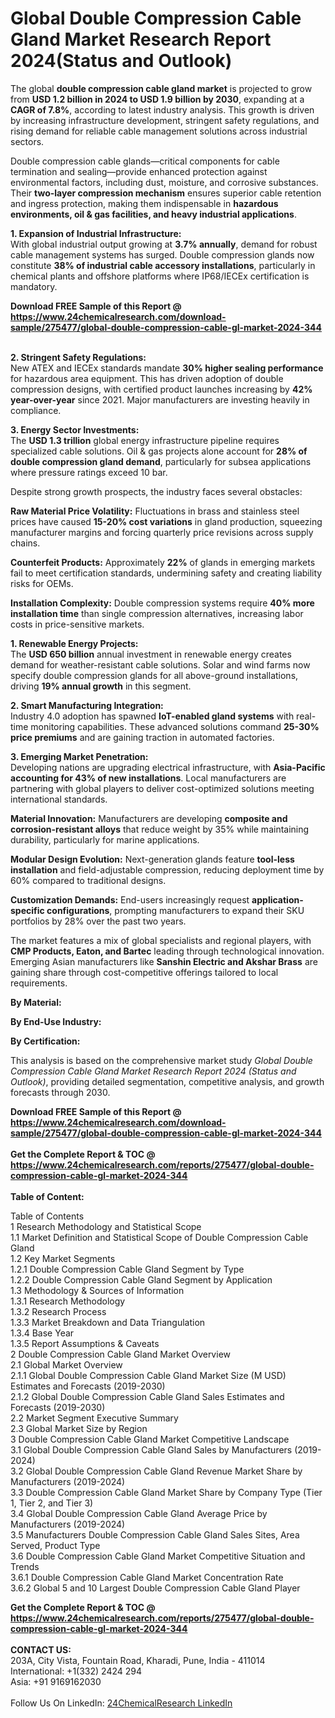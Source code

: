 <h1>Global Double Compression Cable Gland Market Research Report 2024(Status and Outlook)</h1><p>The global <strong>double compression cable gland market</strong> is projected to grow from <strong>USD 1.2 billion in 2024 to USD 1.9 billion by 2030</strong>, expanding at a <strong>CAGR of 7.8%</strong>, according to latest industry analysis. This growth is driven by increasing infrastructure development, stringent safety regulations, and rising demand for reliable cable management solutions across industrial sectors.</p><p>Double compression cable glands—critical components for cable termination and sealing—provide enhanced protection against environmental factors, including dust, moisture, and corrosive substances. Their <strong>two-layer compression mechanism</strong> ensures superior cable retention and ingress protection, making them indispensable in <strong>hazardous environments, oil &amp; gas facilities, and heavy industrial applications</strong>.</p><p><strong>1. Expansion of Industrial Infrastructure:</strong><br>
With global industrial output growing at <strong>3.7% annually</strong>, demand for robust cable management systems has surged. Double compression glands now constitute <strong>38% of industrial cable accessory installations</strong>, particularly in chemical plants and offshore platforms where IP68/IECEx certification is mandatory.</p><div><b>Download FREE Sample of this Report @ 
            <a href="https://www.24chemicalresearch.com/download-sample/275477/global-double-compression-cable-gl-market-2024-344">
            https://www.24chemicalresearch.com/download-sample/275477/global-double-compression-cable-gl-market-2024-344</a></b></div><br><p><strong>2. Stringent Safety Regulations:</strong><br>
New ATEX and IECEx standards mandate <strong>30% higher sealing performance</strong> for hazardous area equipment. This has driven adoption of double compression designs, with certified product launches increasing by <strong>42% year-over-year</strong> since 2021. Major manufacturers are investing heavily in compliance.</p><p><strong>3. Energy Sector Investments:</strong><br>
The <strong>USD 1.3 trillion</strong> global energy infrastructure pipeline requires specialized cable solutions. Oil &amp; gas projects alone account for <strong>28% of double compression gland demand</strong>, particularly for subsea applications where pressure ratings exceed 10 bar.</p><p>Despite strong growth prospects, the industry faces several obstacles:</p><p><strong>Raw Material Price Volatility:</strong> Fluctuations in brass and stainless steel prices have caused <strong>15-20% cost variations</strong> in gland production, squeezing manufacturer margins and forcing quarterly price revisions across supply chains.</p><p><strong>Counterfeit Products:</strong> Approximately <strong>22%</strong> of glands in emerging markets fail to meet certification standards, undermining safety and creating liability risks for OEMs.</p><p><strong>Installation Complexity:</strong> Double compression systems require <strong>40% more installation time</strong> than single compression alternatives, increasing labor costs in price-sensitive markets.</p><p><strong>1. Renewable Energy Projects:</strong><br>
The <strong>USD 650 billion</strong> annual investment in renewable energy creates demand for weather-resistant cable solutions. Solar and wind farms now specify double compression glands for all above-ground installations, driving <strong>19% annual growth</strong> in this segment.</p><p><strong>2. Smart Manufacturing Integration:</strong><br>
Industry 4.0 adoption has spawned <strong>IoT-enabled gland systems</strong> with real-time monitoring capabilities. These advanced solutions command <strong>25-30% price premiums</strong> and are gaining traction in automated factories.</p><p><strong>3. Emerging Market Penetration:</strong><br>
Developing nations are upgrading electrical infrastructure, with <strong>Asia-Pacific accounting for 43% of new installations</strong>. Local manufacturers are partnering with global players to deliver cost-optimized solutions meeting international standards.</p><p><strong>Material Innovation:</strong> Manufacturers are developing <strong>composite and corrosion-resistant alloys</strong> that reduce weight by 35% while maintaining durability, particularly for marine applications.</p><p><strong>Modular Design Evolution:</strong> Next-generation glands feature <strong>tool-less installation</strong> and field-adjustable compression, reducing deployment time by 60% compared to traditional designs.</p><p><strong>Customization Demands:</strong> End-users increasingly request <strong>application-specific configurations</strong>, prompting manufacturers to expand their SKU portfolios by 28% over the past two years.</p><p>The market features a mix of global specialists and regional players, with <strong>CMP Products, Eaton, and Bartec</strong> leading through technological innovation. Emerging Asian manufacturers like <strong>Sanshin Electric and Akshar Brass</strong> are gaining share through cost-competitive offerings tailored to local requirements.</p><p><strong>By Material:</strong></p><p><strong>By End-Use Industry:</strong></p><p><strong>By Certification:</strong></p><p>This analysis is based on the comprehensive market study <em>Global Double Compression Cable Gland Market Research Report 2024 (Status and Outlook)</em>, providing detailed segmentation, competitive analysis, and growth forecasts through 2030.</p><div><b>Download FREE Sample of this Report @ 
            <a href="https://www.24chemicalresearch.com/download-sample/275477/global-double-compression-cable-gl-market-2024-344">
            https://www.24chemicalresearch.com/download-sample/275477/global-double-compression-cable-gl-market-2024-344</a></b></div><br><div><b>Get the Complete Report & TOC @ 
            <a href="https://www.24chemicalresearch.com/reports/275477/global-double-compression-cable-gl-market-2024-344">
            https://www.24chemicalresearch.com/reports/275477/global-double-compression-cable-gl-market-2024-344</a></b></div><br>
            <b>Table of Content:</b><p>Table of Contents<br />
1 Research Methodology and Statistical Scope<br />
1.1 Market Definition and Statistical Scope of Double Compression Cable Gland<br />
1.2 Key Market Segments<br />
1.2.1 Double Compression Cable Gland Segment by Type<br />
1.2.2 Double Compression Cable Gland Segment by Application<br />
1.3 Methodology & Sources of Information<br />
1.3.1 Research Methodology<br />
1.3.2 Research Process<br />
1.3.3 Market Breakdown and Data Triangulation<br />
1.3.4 Base Year<br />
1.3.5 Report Assumptions & Caveats<br />
2 Double Compression Cable Gland Market Overview<br />
2.1 Global Market Overview<br />
2.1.1 Global Double Compression Cable Gland Market Size (M USD) Estimates and Forecasts (2019-2030)<br />
2.1.2 Global Double Compression Cable Gland Sales Estimates and Forecasts (2019-2030)<br />
2.2 Market Segment Executive Summary<br />
2.3 Global Market Size by Region<br />
3 Double Compression Cable Gland Market Competitive Landscape<br />
3.1 Global Double Compression Cable Gland Sales by Manufacturers (2019-2024)<br />
3.2 Global Double Compression Cable Gland Revenue Market Share by Manufacturers (2019-2024)<br />
3.3 Double Compression Cable Gland Market Share by Company Type (Tier 1, Tier 2, and Tier 3)<br />
3.4 Global Double Compression Cable Gland Average Price by Manufacturers (2019-2024)<br />
3.5 Manufacturers Double Compression Cable Gland Sales Sites, Area Served, Product Type<br />
3.6 Double Compression Cable Gland Market Competitive Situation and Trends<br />
3.6.1 Double Compression Cable Gland Market Concentration Rate<br />
3.6.2 Global 5 and 10 Largest Double Compression Cable Gland Player</p><div><b>Get the Complete Report & TOC @ 
            <a href="https://www.24chemicalresearch.com/reports/275477/global-double-compression-cable-gl-market-2024-344">
            https://www.24chemicalresearch.com/reports/275477/global-double-compression-cable-gl-market-2024-344</a></b></div><br><b>CONTACT US:</b><br>
            203A, City Vista, Fountain Road, Kharadi, Pune, India - 411014<br>
            International: +1(332) 2424 294<br>
            Asia: +91 9169162030 <br><br>
            Follow Us On LinkedIn: <a href="https://www.linkedin.com/company/24chemicalresearch/">24ChemicalResearch LinkedIn</a>